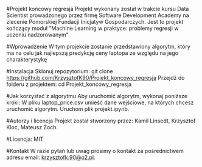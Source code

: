 #Projekt końcowy regresja
Projekt wykonany został w trakcie kursu Data Scientist prowadzonego przez firmę Software Development Academy na zlecenie Pomorskiej Fundacji Inicjatyw Gospodarczych.
Jest to projekt kończący moduł "Machine Learning w praktyce: problemy regresji w uczeniu nadzorowanym"

#Wprowadzenie
W tym projekcie zostanie przedstawiony algorytm, który ma na celu jak najlepszą predykcję ceny laptopa ze względu na jego charakterystykę

#Instalacja
Sklonuj repozytorium: git clone https://github.com/KrzysztofK90/Projekt_koncowy_regresja
Przejdź do folderu z projektem: cd Projekt_koncowy_regresja

#Jak korzystać z algorytmu
Aby uruchomić algorytm, wykonaj poniższe kroki:
W pliku laptop_price.csv umieść dane wejściowe, na których chcesz uruchomić algorytm.
Uruchom plik projekt.ipynb.

#Autorzy i licencja
Projekt został stworzony przez: 
Kamil Linsedt,
Krzysztof Kloc,
Mateusz Żoch.

#Licencja: MIT

#Kontakt
W razie pytań lub uwag prosimy o kontakt za pośrednictwem adresu email: krzysztofk.90@o2.pl.
